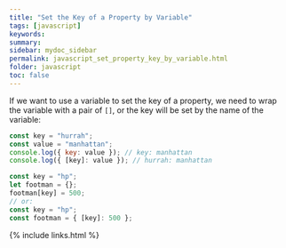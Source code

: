 ```yaml
---
title: "Set the Key of a Property by Variable"
tags: [javascript]
keywords:
summary:
sidebar: mydoc_sidebar
permalink: javascript_set_property_key_by_variable.html
folder: javascript
toc: false
---
```


If we want to use a variable to set the key of a property, we need to wrap the variable with a pair of `[]`, or the key will be set by the name of the variable:

```js
const key = "hurrah";
const value = "manhattan";
console.log({ key: value }); // key: manhattan
console.log({ [key]: value }); // hurrah: manhattan
```

```js
const key = "hp";
let footman = {};
footman[key] = 500;
// or:
const key = "hp";
const footman = { [key]: 500 };
```


{% include links.html %}